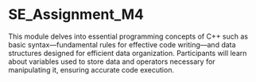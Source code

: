 # SE_Assignment_M4

This module delves into essential programming concepts of C++ such as basic syntax—fundamental rules for effective code writing—and data structures designed for efficient data organization. Participants will learn about variables used to store data and operators necessary for manipulating it, ensuring accurate code execution. 
